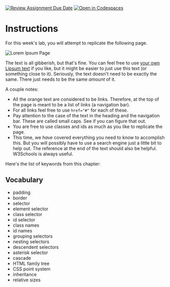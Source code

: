 [![Review Assignment Due Date](https://classroom.github.com/assets/deadline-readme-button-24ddc0f5d75046c5622901739e7c5dd533143b0c8e959d652212380cedb1ea36.svg)](https://classroom.github.com/a/cN1lWPSk)
[![Open in Codespaces](https://classroom.github.com/assets/launch-codespace-7f7980b617ed060a017424585567c406b6ee15c891e84e1186181d67ecf80aa0.svg)](https://classroom.github.com/open-in-codespaces?assignment_repo_id=13884758)
# Instructions  

For this week's lab, you will attempt to replicate the following page.

![Lorem Ipsum Page](assets/lorem.png)

The text is all gibberish, but that's fine. You can feel free to use [your own Lipsum text](http://www.lipsum.com) if you like, but it might be easier to just use this text (or something close to it). Seriously, the text doesn't need to be exactly the same. There just needs to be the same _amount_ of it.

A couple notes:

* All the orange text are considered to be links. Therefore, at the top of the page is meant to be a list of links (a navigation bar).
* For all links feel free to use `href="#"` for each of these.     
* Pay attention to the case of the text in the heading and the navigation bar. These are called small caps. See if you can figure that out.
* You are free to use classes and ids as much as you like to replicate the page.
* This time, we _have_ covered everything you need to know to accomplish this. But you will possibly have to use a search engine just a little bit to help out. The reference at the end of the text should also be helpful. W3Schools is always useful.

Here's the list of keywords from this chapter:

## Vocabulary

* padding
* border
* selector
* element selector
* class selector
* id selector
* class names
* id names
* grouping selectors
* nesting selectors
* descendent selectors
* asterisk selector
* cascade
* HTML family tree
* CSS point system
* inheritance
* relative sizes
